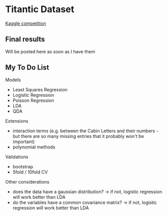 # Titantic Dataset

[Kaggle competition](https://www.kaggle.com/competitions/titanic)

## Final results

Will be posted here as soon as I have them

## My To Do List
Models
- Least Squares Regression
- Logistic Regression
- Poisson Regression
- LDA
- QDA

Extensions
- interaction terms (e.g. between the Cabin Letters and their numbers - but there are so many missing entries that it probably won't be important)
- polynomial methods

Validations
- bootstrap
- 5fold / 10fold CV

Other considerations
- does the data have a gaussian distribution? -> if not, logistic regression will work better than LDA
- do the variables have a common covariance matrix? -> if not, logistic regression will work better than LDA
